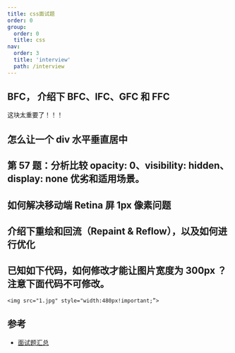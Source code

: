 ```yaml
---
title: css面试题
order: 0
group:
  order: 0
  title: css
nav:
  order: 3
  title: 'interview'
  path: /interview
---
```


## BFC， 介绍下 BFC、IFC、GFC 和 FFC

这块太重要了！！！

## 怎么让一个 div 水平垂直居中

## 第 57 题：分析比较 opacity: 0、visibility: hidden、display: none 优劣和适用场景。

## 如何解决移动端 Retina 屏 1px 像素问题

## 介绍下重绘和回流（Repaint & Reflow），以及如何进行优化

## 已知如下代码，如何修改才能让图片宽度为 300px ？注意下面代码不可修改。

`<img src="1.jpg" style="width:480px!important;”>`

## 参考

- [面试题汇总](https://juejin.cn/post/6844903885488783374#heading-58)
